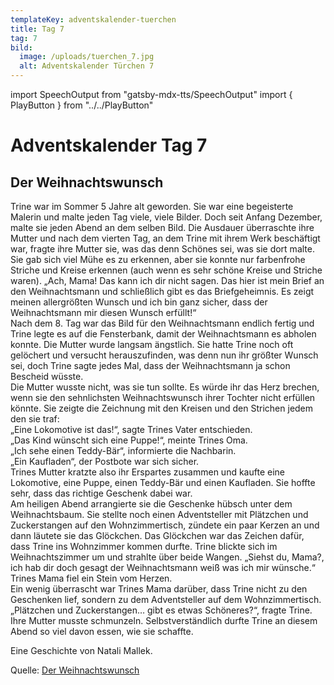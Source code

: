 ```yaml
---
templateKey: adventskalender-tuerchen
title: Tag 7
tag: 7
bild:
  image: /uploads/tuerchen_7.jpg
  alt: Adventskalender Türchen 7
---
```

import SpeechOutput from "gatsby-mdx-tts/SpeechOutput"
import { PlayButton } from "../../PlayButton"

<SpeechOutput id="adventskalender-tag-7" customPlayButton={PlayButton}>

# Adventskalender Tag 7

## Der Weihnachtswunsch

Trine war im Sommer 5 Jahre alt geworden. Sie war eine begeisterte Malerin und malte jeden Tag viele, viele Bilder. Doch seit Anfang Dezember, malte sie jeden Abend an dem selben Bild. Die Ausdauer überraschte ihre Mutter und nach dem vierten Tag, an dem Trine mit ihrem Werk beschäftigt war, fragte ihre Mutter sie, was das denn Schönes sei, was sie dort malte. Sie gab sich viel Mühe es zu erkennen, aber sie konnte nur farbenfrohe Striche und Kreise erkennen (auch wenn es sehr schöne Kreise und Striche waren). „Ach, Mama! Das kann ich dir nicht sagen. Das hier ist mein Brief an den Weihnachtsmann und schließlich gibt es das Briefgeheimnis. Es zeigt meinen allergrößten Wunsch und ich bin ganz sicher, dass der Weihnachtsmann mir diesen Wunsch erfüllt!“  
 Nach dem 8. Tag war das Bild für den Weihnachtsmann endlich fertig und Trine legte es auf die Fensterbank, damit der Weihnachtsmann es abholen konnte. Die Mutter wurde langsam ängstlich. Sie hatte Trine noch oft gelöchert und versucht herauszufinden, was denn nun ihr größter Wunsch sei, doch Trine sagte jedes Mal, dass der Weihnachtsmann ja schon Bescheid wüsste.  
 Die Mutter wusste nicht, was sie tun sollte. Es würde ihr das Herz brechen, wenn sie den sehnlichsten Weihnachtswunsch ihrer Tochter nicht erfüllen könnte. Sie zeigte die Zeichnung mit den Kreisen und den Strichen jedem den sie traf:  
„Eine Lokomotive ist das!“, sagte Trines Vater entschieden.  
„Das Kind wünscht sich eine Puppe!“, meinte Trines Oma.  
„Ich sehe einen Teddy-Bär“, informierte die Nachbarin.  
„Ein Kaufladen“, der Postbote war sich sicher.  
 Trines Mutter kratzte also ihr Erspartes zusammen und kaufte eine Lokomotive, eine Puppe, einen Teddy-Bär und einen Kaufladen. Sie hoffte sehr, dass das richtige Geschenk dabei war.  
 Am heiligen Abend arrangierte sie die Geschenke hübsch unter dem Weihnachtsbaum. Sie stellte noch einen Adventsteller mit Plätzchen und Zuckerstangen auf den Wohnzimmertisch, zündete ein paar Kerzen an und dann läutete sie das Glöckchen. Das Glöckchen war das Zeichen dafür, dass Trine ins Wohnzimmer kommen durfte.
Trine blickte sich im Weihnachtszimmer um und strahlte über beide Wangen. „Siehst du, Mama?, ich hab dir doch gesagt der Weihnachtsmann weiß was ich mir wünsche.“ Trines Mama fiel ein Stein vom Herzen.  
 Ein wenig überrascht war Trines Mama darüber, dass Trine nicht zu den Geschenken lief, sondern zu dem Adventsteller auf dem Wohnzimmertisch.
 „Plätzchen und Zuckerstangen… gibt es etwas Schöneres?“, fragte Trine. Ihre Mutter musste schmunzeln. Selbstverständlich durfte Trine an diesem Abend so viel davon essen, wie sie schaffte.

Eine Geschichte von Natali Mallek.

Quelle: [Der Weihnachtswunsch](http://www.labbe.de/lesekorb/index.asp?themaid=81&titelid=389)

</SpeechOutput>